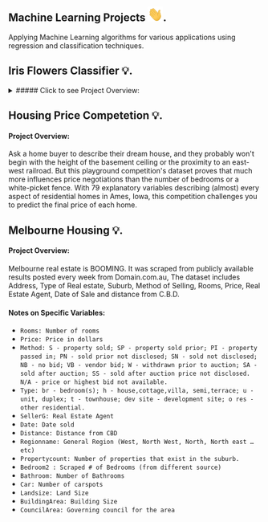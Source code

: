 ## Machine Learning Projects <img src="https://raw.githubusercontent.com/ABSphreak/ABSphreak/master/gifs/Hi.gif" width="30px">.

Applying Machine Learning algorithms for various applications using regression and classification techniques.

## Iris Flowers Classifier 💡.

<details>
<summary> 
 ##### Click to see Project Overview:
 </summary>

The Iris dataset was used in R.A. Fisher's classic 1936 paper, The Use of Multiple Measurements in Taxonomic Problems, and can also be found on the UCI Machine Learning Repository.
It includes three iris species with 50 samples each as well as some properties about each flower. One flower species is linearly separable from the other two, but the other two are not linearly separable from each other.

The columns in this dataset are:

* ` Id`
* ` SepalLengthCm`
* ` SepalWidthCm`
* ` PetalLengthCm`
* ` PetalWidthCm`
* ` Species`
</details>

## Housing Price Competetion 💡.

#### Project Overview:

Ask a home buyer to describe their dream house, and they probably won't begin with the height of the basement ceiling or the proximity to an east-west railroad. But this playground competition's dataset proves that much more influences price negotiations than the number of bedrooms or a white-picket fence.
With 79 explanatory variables describing (almost) every aspect of residential homes in Ames, Iowa, this competition challenges you to predict the final price of each home.

## Melbourne Housing 💡.

#### Project Overview:

Melbourne real estate is BOOMING.
It was scraped from publicly available results posted every week from Domain.com.au, The dataset includes Address, Type of Real estate, Suburb, Method of Selling, Rooms, Price, Real Estate Agent, Date of Sale and distance from C.B.D.

#### Notes on Specific Variables:

* `Rooms: Number of rooms`
* `Price: Price in dollars`
* `Method: S - property sold; SP - property sold prior; PI - property passed in; PN - sold prior not disclosed; SN - sold not disclosed; NB - no bid; VB - vendor bid; W - withdrawn prior to auction; SA - sold after auction; SS - sold after auction price not disclosed. N/A - price or highest bid not available.`
* `Type: br - bedroom(s); h - house,cottage,villa, semi,terrace; u - unit, duplex; t - townhouse; dev site - development site; o res - other residential.`
* `SellerG: Real Estate Agent`
* `Date: Date sold`
* `Distance: Distance from CBD`
* `Regionname: General Region (West, North West, North, North east …etc)`
* `Propertycount: Number of properties that exist in the suburb.`
* `Bedroom2 : Scraped # of Bedrooms (from different source)`
* `Bathroom: Number of Bathrooms`
* `Car: Number of carspots`
* `Landsize: Land Size`
* `BuildingArea: Building Size`
* `CouncilArea: Governing council for the area`
